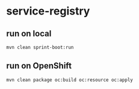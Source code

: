 # service-registry

## run on local
```
mvn clean sprint-boot:run
```

## run on OpenShift
```
mvn clean package oc:build oc:resource oc:apply
```
